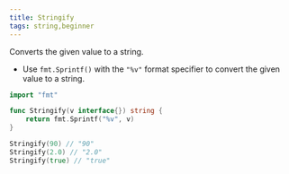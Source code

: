 ```yaml
---
title: Stringify
tags: string,beginner
---
```


Converts the given value to a string.

- Use `fmt.Sprintf()` with the `"%v"` format specifier to convert the given value to a string.

```go
import "fmt"

func Stringify(v interface{}) string {
	return fmt.Sprintf("%v", v)
}
```

```go
Stringify(90) // "90"
Stringify(2.0) // "2.0"
Stringify(true) // "true"
```
